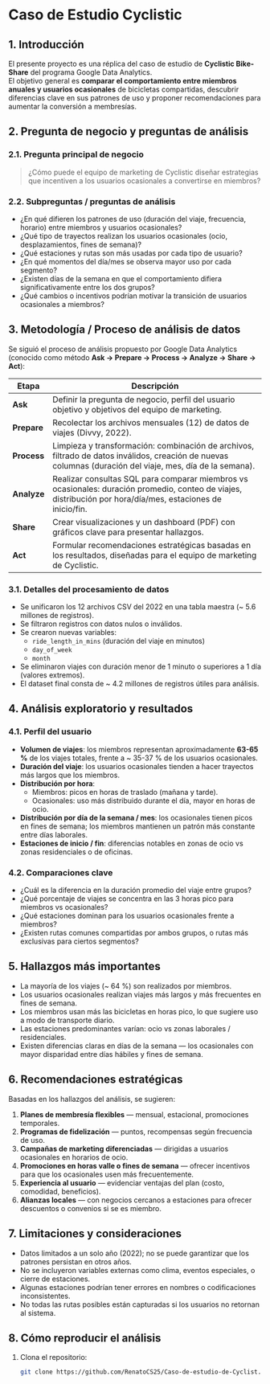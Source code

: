# Caso de Estudio Cyclistic

## 1. Introducción  
El presente proyecto es una réplica del caso de estudio de **Cyclistic Bike-Share** del programa Google Data Analytics.  
El objetivo general es **comparar el comportamiento entre miembros anuales y usuarios ocasionales** de bicicletas compartidas, descubrir diferencias clave en sus patrones de uso y proponer recomendaciones para aumentar la conversión a membresías.

## 2. Pregunta de negocio y preguntas de análisis

### 2.1. Pregunta principal de negocio  
> ¿Cómo puede el equipo de marketing de Cyclistic diseñar estrategias que incentiven a los usuarios ocasionales a convertirse en miembros?

### 2.2. Subpreguntas / preguntas de análisis  
- ¿En qué difieren los patrones de uso (duración del viaje, frecuencia, horario) entre miembros y usuarios ocasionales?  
- ¿Qué tipo de trayectos realizan los usuarios ocasionales (ocio, desplazamientos, fines de semana)?  
- ¿Qué estaciones y rutas son más usadas por cada tipo de usuario?  
- ¿En qué momentos del día/mes se observa mayor uso por cada segmento?  
- ¿Existen días de la semana en que el comportamiento difiera significativamente entre los dos grupos?  
- ¿Qué cambios o incentivos podrían motivar la transición de usuarios ocasionales a miembros?

## 3. Metodología / Proceso de análisis de datos

Se siguió el proceso de análisis propuesto por Google Data Analytics (conocido como método **Ask → Prepare → Process → Analyze → Share → Act**):

| Etapa     | Descripción |
|-----------|--------------|
| **Ask**     | Definir la pregunta de negocio, perfil del usuario objetivo y objetivos del equipo de marketing. |
| **Prepare** | Recolectar los archivos mensuales (12) de datos de viajes (Divvy, 2022). |
| **Process** | Limpieza y transformación: combinación de archivos, filtrado de datos inválidos, creación de nuevas columnas (duración del viaje, mes, día de la semana). |
| **Analyze** | Realizar consultas SQL para comparar miembros vs ocasionales: duración promedio, conteo de viajes, distribución por hora/día/mes, estaciones de inicio/fin. |
| **Share**   | Crear visualizaciones y un dashboard (PDF) con gráficos clave para presentar hallazgos. |
| **Act**     | Formular recomendaciones estratégicas basadas en los resultados, diseñadas para el equipo de marketing de Cyclistic. |

### 3.1. Detalles del procesamiento de datos

- Se unificaron los 12 archivos CSV del 2022 en una tabla maestra (~ 5.6 millones de registros).  
- Se filtraron registros con datos nulos o inválidos.  
- Se crearon nuevas variables:
  - `ride_length_in_mins` (duración del viaje en minutos)  
  - `day_of_week`  
  - `month`  
- Se eliminaron viajes con duración menor de 1 minuto o superiores a 1 día (valores extremos).  
- El dataset final consta de ~ 4.2 millones de registros útiles para análisis.

## 4. Análisis exploratorio y resultados

### 4.1. Perfil del usuario  
- **Volumen de viajes**: los miembros representan aproximadamente **63-65 %** de los viajes totales, frente a ~ 35-37 % de los usuarios ocasionales.  
- **Duración del viaje**: los usuarios ocasionales tienden a hacer trayectos más largos que los miembros.  
- **Distribución por hora**:
  - Miembros: picos en horas de traslado (mañana y tarde).  
  - Ocasionales: uso más distribuido durante el día, mayor en horas de ocio.  
- **Distribución por día de la semana / mes**: los ocasionales tienen picos en fines de semana; los miembros mantienen un patrón más constante entre días laborales.  
- **Estaciones de inicio / fin**: diferencias notables en zonas de ocio vs zonas residenciales o de oficinas.

### 4.2. Comparaciones clave

- ¿Cuál es la diferencia en la duración promedio del viaje entre grupos?  
- ¿Qué porcentaje de viajes se concentra en las 3 horas pico para miembros vs ocasionales?  
- ¿Qué estaciones dominan para los usuarios ocasionales frente a miembros?  
- ¿Existen rutas comunes compartidas por ambos grupos, o rutas más exclusivas para ciertos segmentos?

## 5. Hallazgos más importantes

- La mayoría de los viajes (~ 64 %) son realizados por miembros.  
- Los usuarios ocasionales realizan viajes más largos y más frecuentes en fines de semana.  
- Los miembros usan más las bicicletas en horas pico, lo que sugiere uso a modo de transporte diario.  
- Las estaciones predominantes varían: ocio vs zonas laborales / residenciales.  
- Existen diferencias claras en días de la semana — los ocasionales con mayor disparidad entre días hábiles y fines de semana.

## 6. Recomendaciones estratégicas

Basadas en los hallazgos del análisis, se sugieren:

1. **Planes de membresía flexibles** — mensual, estacional, promociones temporales.  
2. **Programas de fidelización** — puntos, recompensas según frecuencia de uso.  
3. **Campañas de marketing diferenciadas** — dirigidas a usuarios ocasionales en horarios de ocio.  
4. **Promociones en horas valle o fines de semana** — ofrecer incentivos para que los ocasionales usen más frecuentemente.  
5. **Experiencia al usuario** — evidenciar ventajas del plan (costo, comodidad, beneficios).  
6. **Alianzas locales** — con negocios cercanos a estaciones para ofrecer descuentos o convenios si se es miembro.

## 7. Limitaciones y consideraciones

- Datos limitados a un solo año (2022); no se puede garantizar que los patrones persistan en otros años.  
- No se incluyeron variables externas como clima, eventos especiales, o cierre de estaciones.  
- Algunas estaciones podrían tener errores en nombres o codificaciones inconsistentes.  
- No todas las rutas posibles están capturadas si los usuarios no retornan al sistema.

## 8. Cómo reproducir el análisis

1. Clona el repositorio:  
   ```bash
   git clone https://github.com/RenatoCS25/Caso-de-estudio-de-Cyclist.git
